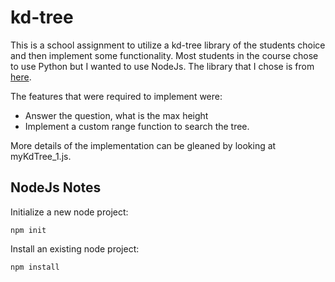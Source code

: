 # kd-tree

This is a school assignment to utilize a kd-tree library of the students choice and then implement some functionality. Most students in the course chose to use Python but I wanted to use NodeJs. The library that I chose is from [here](https://www.npmjs.com/package/kd-tree-javascript). 

The features that were required to implement were:
- Answer the question, what is the max height
- Implement a custom range function to search the tree.

More details of the implementation can be gleaned by looking at myKdTree_1.js.

## NodeJs Notes

Initialize a new node project:

```npm init```


Install an existing node project:

```npm install```

